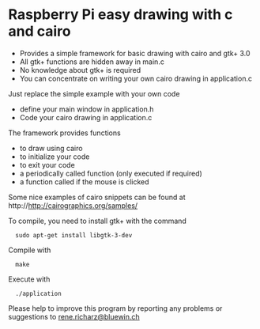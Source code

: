 # Raspberry Pi easy drawing with c and cairo
- Provides a simple framework for basic drawing with cairo and gtk+ 3.0
- All gtk+ functions are hidden away in main.c
- No knowledge about gtk+ is required
- You can concentrate on writing your own cairo drawing in application.c

Just replace the simple example with your own code
- define your main window in application.h
- Code your cairo drawing in application.c
 
The framework provides functions
- to draw using cairo
- to initialize your code
- to exit your code
- a periodically called function (only executed if required)
- a function called if the mouse is clicked

Some nice examples of cairo snippets can be found at
  http://http://cairographics.org/samples/

To compile, you need to install gtk+ with the command
```
  sudo apt-get install libgtk-3-dev
```

Compile with
```
  make
```

Execute with
```
  ./application
```

Please help to improve this program by reporting any problems or suggestions to
rene.richarz@bluewin.ch
  